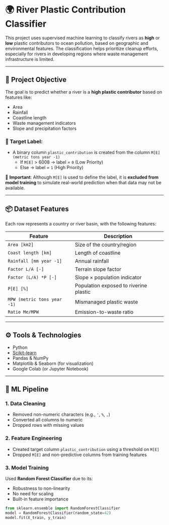 # 🌍 River Plastic Contribution Classifier

This project uses supervised machine learning to classify rivers as **high** or **low** plastic contributors to ocean pollution, based on geographic and environmental features. The classification helps prioritize cleanup efforts, especially for rivers in developing regions where waste management infrastructure is limited.

---

## 📌 Project Objective

The goal is to predict whether a river is a **high plastic contributor** based on features like:
- Area
- Rainfall
- Coastline length
- Waste management indicators
- Slope and precipitation factors

### 🎯 Target Label:
- A binary column `plastic_contribution` is created from the column `M[E] (metric tons year -1)`
  - If `M[E]` > 6008 → label = `0` (Low Priority)
  - Else → label = `1` (High Priority)

🚨 **Important**: Although `M[E]` is used to define the label, it is **excluded from model training** to simulate real-world prediction when that data may not be available.

---

## 📦 Dataset Features

Each row represents a country or river basin, with the following features:

| Feature                      | Description                            |
|-----------------------------|----------------------------------------|
| `Area [km2]`                | Size of the country/region             |
| `Coast length [km]`         | Length of coastline                    |
| `Rainfall [mm year -1]`     | Annual rainfall                        |
| `Factor L/A [-]`            | Terrain slope factor                   |
| `Factor (L/A) *P [-]`       | Slope × population indicator           |
| `P[E] [%]`                  | Population exposed to riverine plastic |
| `MPW (metric tons year -1)` | Mismanaged plastic waste               |
| `Ratio Me/MPW`              | Emission-to-waste ratio                |

---

## ⚙️ Tools & Technologies

- Python
- [Scikit-learn](https://scikit-learn.org/)
- Pandas & NumPy
- Matplotlib & Seaborn (for visualization)
- Google Colab (or Jupyter Notebook)

---

## 🧪 ML Pipeline

### 1. Data Cleaning
- Removed non-numeric characters (e.g., `'`, `%`, `,`)
- Converted all columns to numeric
- Dropped rows with missing values

### 2. Feature Engineering
- Created target column `plastic_contribution` using a threshold on `M[E]`
- Dropped `M[E]` and non-predictive columns from training features

### 3. Model Training
Used **Random Forest Classifier** due to its:
- Robustness to non-linearity
- No need for scaling
- Built-in feature importance

```python
from sklearn.ensemble import RandomForestClassifier
model = RandomForestClassifier(random_state=42)
model.fit(X_train, y_train)
